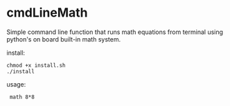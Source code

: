 # cmdLineMath
Simple command line function that runs math equations from terminal using python's on board built-in math system.

install:
    
    chmod +x install.sh
    ./install

usage:
     
     math 8*8
